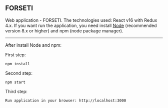 ## FORSETI

Web application - FORSETI. The technologies used:  React v16 with Redux 4.x. If you want run the application, you need install [Node](https://nodejs.org) (recommended version 8.x or higher) and npm (node package manager).

---

After install Node and npm: 

First step:

    npm install
 
Second step:   
    
    npm start
  
Third step:
    
    Run application in your browser: http://localhost:3000